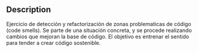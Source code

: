 ## Description
Ejercicio de detección y refactorización de zonas problematicas de código (code smells).
Se parte de una situación concreta, y se procede realizando cambios que mejoran la base de código.
El objetivo es entrenar el sentido para tender a crear código sostenible.
